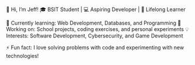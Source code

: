 👋 Hi, I’m Jeff!
🎓 BSIT Student | 💻 Aspiring Developer | 🚀 Lifelong Learner

🌱 Currently learning: Web Development, Databases, and Programming 
🔭 Working on: School projects, coding exercises, and personal experiments
💡 Interests: Software Development, Cybersecurity, and Game Development


⚡ Fun fact: I love solving problems with code and experimenting with new technologies!
